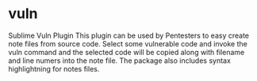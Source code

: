 # vuln
Sublime Vuln Plugin
This plugin can be used by Pentesters to easy create note files from source code.
Select some vulnerable code and invoke the vuln command and the selected code will be copied along with filename and line numers into the note file.
The package also includes syntax highlightning for notes files.
